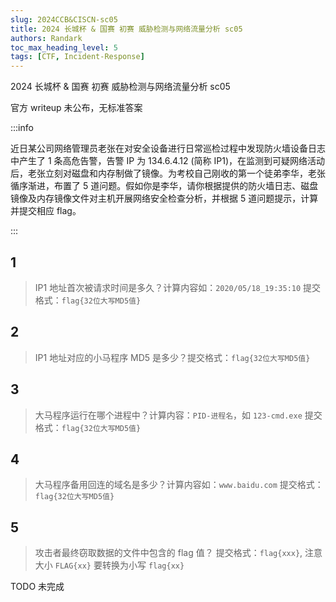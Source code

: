 ```yaml
---
slug: 2024CCB&CISCN-sc05
title: 2024 长城杯 & 国赛 初赛 威胁检测与网络流量分析 sc05
authors: Randark
toc_max_heading_level: 5
tags: [CTF, Incident-Response]
---
```


2024 长城杯 & 国赛 初赛 威胁检测与网络流量分析 sc05

官方 writeup 未公布，无标准答案

<!-- truncate -->

:::info

近日某公司网络管理员老张在对安全设备进行日常巡检过程中发现防火墙设备日志中产生了 1 条高危告警，告警 IP 为 134.6.4.12 (简称 IP1)，在监测到可疑网络活动后，老张立刻对磁盘和内存制做了镜像。为考校自己刚收的第一个徒弟李华，老张循序渐进，布置了 5 道问题。假如你是李华，请你根据提供的防火墙日志、磁盘镜像及内存镜像文件对主机开展网络安全检查分析，并根据 5 道问题提示，计算并提交相应 flag。

:::

## 1

> IP1 地址首次被请求时间是多久？计算内容如：`2020/05/18_19:35:10` 提交格式：`flag{32位大写MD5值}`

## 2

> IP1 地址对应的小马程序 MD5 是多少？提交格式：`flag{32位大写MD5值}`

## 3

> 大马程序运行在哪个进程中？计算内容：`PID-进程名`，如 `123-cmd.exe` 提交格式：`flag{32位大写MD5值}`

## 4

> 大马程序备用回连的域名是多少？计算内容如：`www.baidu.com` 提交格式：`flag{32位大写MD5值}`

## 5

> 攻击者最终窃取数据的文件中包含的 flag 值？ 提交格式：`flag{xxx}`, 注意大小 `FLAG{xx}` 要转换为小写 `flag{xx}`

TODO 未完成
